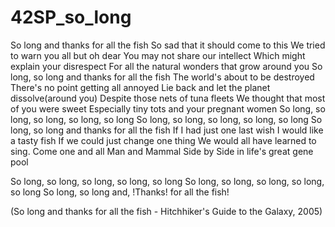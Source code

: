# 42SP_so_long

So long and thanks for all the fish
So sad that it should come to this
We tried to warn you all but oh dear
You may not share our intellect
Which might explain your disrespect
For all the natural wonders that
grow around you
So long, so long and thanks
for all the fish
The world's about to be destroyed
There's no point getting all annoyed
Lie back and let the planet dissolve(around you)
Despite those nets of tuna fleets
We thought that most of you were sweet
Especially tiny tots and your
pregnant women
So long, so long, so long, so long, so long
So long, so long, so long, so long, so long
So long, so long and thanks
for all the fish
If I had just one last wish
I would like a tasty fish
If we could just change one thing
We would all have learned to sing.
Come one and all
Man and Mammal
Side by Side in life's great gene pool

So long, so long, so long, so long, so long
So long, so long, so long, so long, so long
So long, so long and, !Thanks!
for all the fish!

(So long and thanks for all the fish - Hitchhiker's Guide to the Galaxy, 2005)

